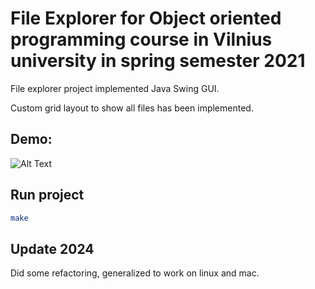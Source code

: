# File Explorer for Object oriented programming course in Vilnius university in spring semester 2021
File explorer project implemented Java Swing GUI.

Custom grid layout to show all files has been implemented.

## Demo:
![Alt Text](Gif/Demo.gif)


## Run project

``` bash
make
```

## Update 2024
Did some refactoring, generalized to work on linux and mac.
